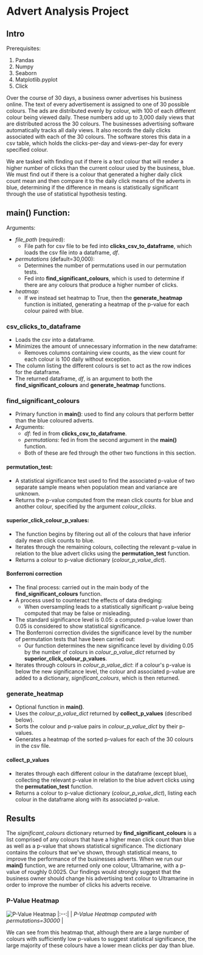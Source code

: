 # Advert Analysis Project

## Intro

Prerequisites:
1. Pandas
1. Numpy
1. Seaborn
1. Matplotlib.pyplot
1. Click

Over the course of 30 days, a business owner advertises his business online. The text of every advertisement is assigned to one of 30 possible colours. The ads are distributed evenly by colour, with 100 of each different colour being viewed daily. These numbers add up to 3,000 daily views that are distributed across the 30 colours. The businesses advertising software automatically tracks all daily views. It also records the daily clicks associated with each of the 30 colours. The software stores this data in a csv table, which holds the clicks-per-day and views-per-day for every specified colour.

We are tasked with finding out if there is a text colour that will render a higher number of clicks than the current colour used by the business, blue. We must find out if there is a colour that generated a higher daily click count mean and then compare it to the daily click means of the adverts in blue, determining if the difference in means is statistically significant through the use of statistical hypothesis testing.

## main() Function:
Arguments:
- *file_path* (required):
    - File path for csv file to be fed into **clicks_csv_to_dataframe**, which loads the csv file into a dataframe, *df*.
- *permutations* (default=30,000):
    - Determines the number of permutations used in our permutation tests.
    - Fed into **find_significant_colours**, which is used to determine if there are any colours that produce a higher number of clicks.
- *heatmap*:
    - If we instead set heatmap to True, then the **generate_heatmap** function is initiated, generating a heatmap of the p-value for each colour paired with blue.

### csv_clicks_to_dataframe
- Loads the csv into a dataframe.
- Minimizes the amount of unnecessary information in the new dataframe:
     - Removes columns containing view counts, as the view count for each colour is 100 daily without exception.
- The column listing the different colours is set to act as the row indices for the dataframe.
- The returned dataframe, *df*, is an argument to both the **find_significant_colours** and **generate_heatmap** functions.

### find_significant_colours
- Primary function in **main()**: used to find any colours that perform better than the blue coloured adverts.
- Arguments:
    - *df*: fed in from **clicks_csv_to_dataframe**.
    - *permutations*: fed in from the second argument in the **main()** function.
    - Both of these are fed through the other two functions in this section.

#### permutation_test:
- A statistical significance test used to find the associated p-value of two separate sample means when population mean and variance are unknown.
- Returns the p-value computed from the mean click counts for blue and another colour, specified by the argument *colour_clicks*.

#### superior_click_colour_p_values:
- The function begins by filtering out all of the colours that have inferior daily mean click counts to blue.
- Iterates through the remaining colours, collecting the relevant p-value in relation to the blue advert clicks using the **permutation_test** function.
- Returns a colour to p-value dictionary (*colour_p_value_dict*).

#### Bonferroni correction
- The final process: carried out in the main body of the **find_significant_colours** function.
- A process used to counteract the effects of data dredging:
    - When oversampling leads to a statistically significant p-value being computed that may be false or misleading.
- The standard significance level is 0.05: a computed p-value lower than 0.05 is considered to show statistical significance.
- The Bonferroni correction divides the significance level by the number of permutation tests that have been carried out:
    - Our function determines the new significance level by dividing 0.05 by the number of colours in *colour_p_value_dict* returned by **superior_click_colour_p_values**.
- Iterates through colours in *colour_p_value_dict*: if a colour's p-value is below the new significance level, the colour and associated p-value are added to a dictionary, *significant_colours*, which is then returned.

### generate_heatmap
- Optional function in **main()**.
- Uses the *colour_p_value_dict* returned by **collect_p_values** (described below).
- Sorts the colour and p-value pairs in *colour_p_value_dict* by their p-values.
- Generates a heatmap of the sorted p-values for each of the 30 colours in the csv file.

#### collect_p_values
- Iterates through each different colour in the dataframe (except blue), collecting the relevant p-value in relation to the blue advert clicks using the **permutation_test** function.
- Returns a colour to p-value dictionary (*colour_p_value_dict*), listing each colour in the dataframe along with its associated p-value.

## Results
The *significant_colours* dictionary returned by **find_significant_colours** is a list comprised of any colours that have a higher mean click count than blue as well as a p-value that shows statistical significance. The dictionary contains the colours that we've shown, through statistical means, to improve the performance of the businesses adverts.
When we run our **main()** function, we are returned only one colour, Ultramarine, with a p-value of roughly 0.0025. Our findings would strongly suggest that the business owner should change his advertising text colour to Ultramarine in order to improve the number of clicks his adverts receive.

### P-Value Heatmap

![P-Value Heatmap](images/p_value_heatmap.png)
|:--:|
| *P-Value Heatmap computed with permutations=30000* |

We can see from this heatmap that, although there are a large number of colours with sufficiently low p-values to suggest statistical significance, the large majority of these colours have a lower mean clicks per day than blue.

